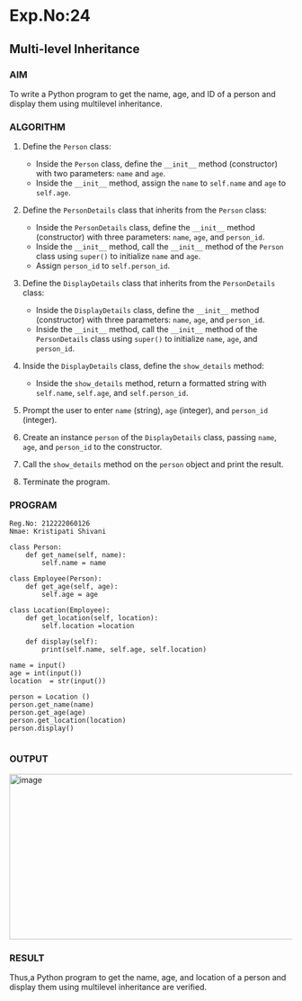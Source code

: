 # Exp.No:24  
## Multi-level Inheritance


### AIM  
To write a Python program to get the name, age, and ID of a person and display them using multilevel inheritance.

### ALGORITHM

1. Define the `Person` class:
   - Inside the `Person` class, define the `__init__` method (constructor) with two parameters: `name` and `age`.
   - Inside the `__init__` method, assign the `name` to `self.name` and `age` to `self.age`.

2. Define the `PersonDetails` class that inherits from the `Person` class:
   - Inside the `PersonDetails` class, define the `__init__` method (constructor) with three parameters: `name`, `age`, and `person_id`.
   - Inside the `__init__` method, call the `__init__` method of the `Person` class using `super()` to initialize `name` and `age`.
   - Assign `person_id` to `self.person_id`.

3. Define the `DisplayDetails` class that inherits from the `PersonDetails` class:
   - Inside the `DisplayDetails` class, define the `__init__` method (constructor) with three parameters: `name`, `age`, and `person_id`.
   - Inside the `__init__` method, call the `__init__` method of the `PersonDetails` class using `super()` to initialize `name`, `age`, and `person_id`.

4. Inside the `DisplayDetails` class, define the `show_details` method:
   - Inside the `show_details` method, return a formatted string with `self.name`, `self.age`, and `self.person_id`.

5. Prompt the user to enter `name` (string), `age` (integer), and `person_id` (integer).

6. Create an instance `person` of the `DisplayDetails` class, passing `name`, `age`, and `person_id` to the constructor.

7. Call the `show_details` method on the `person` object and print the result.

8. Terminate the program.



### PROGRAM

```
Reg.No: 212222060126
Nmae: Kristipati Shivani

class Person:
    def get_name(self, name):
        self.name = name

class Employee(Person):
    def get_age(self, age):
        self.age = age

class Location(Employee):
    def get_location(self, location):
        self.location =location 

    def display(self):
        print(self.name, self.age, self.location)

name = input()
age = int(input())
location  = str(input())

person = Location ()
person.get_name(name)
person.get_age(age)
person.get_location(location)
person.display()


```

### OUTPUT

<img width="895" height="294" alt="image" src="https://github.com/user-attachments/assets/e9087585-c531-40f5-92ff-9f476f98c6a8" />

### RESULT
Thus,a Python program to get the name, age, and location of a person and display them using multilevel inheritance are verified.
